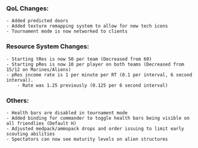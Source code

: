 ### QoL Changes:
	- Added predicted doors
	- Added texture remapping system to allow for new tech icons
	- Tournament mode is now networked to clients
	
### Resource System Changes:
	- Starting tRes is now 50 per team (Decreased from 60)
	- Starting pRes is now 10 per player on both teams (Decreased from 15/12 on Marines/Aliens)
	- pRes income rate is 1 per minute per RT (0.1 per interval, 6 second interval).
		- Rate was 1.25 previously (0.125 per 6 second interval)
		
### Others:
	- Health bars are disabled in tournament mode
	- Added binding for commander to toggle health bars being visible on all friendlies (Default H)
	- Adjusted medpack/ammopack drops and order issuing to limit early scouting abilities
	- Spectators can now see maturity levels on alien structures